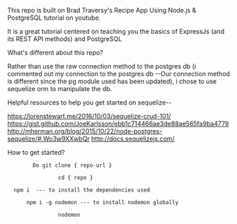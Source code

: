 This repo is built on Brad Traversy's Recipe App Using Node.js & PostgreSQL
tutorial on youtube.

It is a great tutorial centered on teaching you the basics of ExpressJs
(and its REST API methods) and PostgreSQL

What's different about this repo?

Rather than use the raw connection method to the postgres db (i commented out
  my connection to the postgres db
  --Our connection method is different since the pg module used has been updated),
i chose to use sequelize orm to manipulate the db.

Helpful resources to help you get started on sequelize--

https://lorenstewart.me/2016/10/03/sequelize-crud-101/
https://gist.github.com/JoeKarlsson/ebb1c714466ae3de88ae565fa9ba4779
http://mherman.org/blog/2015/10/22/node-postgres-sequelize/#.Wo3w9XXwbQr
http://docs.sequelizejs.com/

How to get started?

            Do git clone { repo-url }

                    cd { repo }

      npm i  --- to install the dependencies used

          npm i -g nodemon --- to install nodemon globally

                    nodemon
